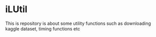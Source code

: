 # iLUtil
This is repository is about some utility functions such as downloading kaggle dataset, timing functions etc
